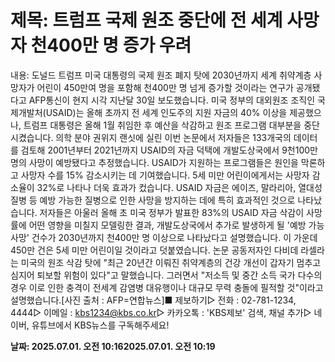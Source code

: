 # **제목: 트럼프 국제 원조 중단에 전 세계 사망자 천400만 명 증가 우려**

  내용: 도널드 트럼프 미국 대통령의 국제 원조 폐지 탓에 2030년까지 세계 취약계층 사망자가 어린이 450만여 명을 포함해 천400만 명 넘게 증가할 것이라는 연구가 공개됐다고 AFP통신이 현지 시각 지난달 30일 보도했습니다. 미국 정부의 대외원조 조직인 국제개발처(USAID)는 올해 초까지 전 세계 인도주의 지원 자금의 40% 이상을 제공했으나, 트럼프 대통령은 올해 1월 취임한 후 예산을 삭감하고 원조 프로그램 대부분을 중단시켰습니다. 의학 분야 권위지 랜싯에 실린 이번 논문에서 저자들은 133개국의 데이터를 검토해 2001년부터 2021년까지 USAID의 자금 덕택에 개발도상국에서 9천100만 명의 사망이 예방됐다고 추정했습니다. USAID가 지원하는 프로그램들은 원인을 막론하고 사망자 수를 15% 감소시키는 데 기여했습니다. 5세 미만 어린이에게서는 사망자 감소율이 32%로 나타나 더욱 효과가 컸습니다. USAID 자금은 에이즈, 말라리아, 열대성 질병 등 예방 가능한 질병으로 인한 사망을 방지하는 데에 특히 효과적인 것으로 나타났습니다. 저자들은 아울러 올해 초 미국 정부가 발표한 83%의 USAID 자금 삭감이 사망률에 어떤 영향을 미칠지 모델링한 결과, 개발도상국에서 추가로 발생하게 될 '예방 가능 사망' 건수가 2030년까지 천400만 명 이상으로 나타났다고 설명했습니다. 이 가운데 450만 건은 5세 미만 어린이일 것이라고 덧붙였습니다. 논문 공동저자인 다비데 라셀라는 미국의 원조 삭감 탓에 "최근 20년간 이뤄진 취약계층의 건강 개선이 갑자기 멈추고 심지어 퇴보할 위험이 있다"고 말했습니다. 그러면서 "저소득 및 중간 소득 국가 다수의 경우 이로 인한 충격이 전세계 감염병 대유행이나 대규모 무력 충돌에 필적할 것"이라고 설명했습니다.[사진 출처 : AFP=연합뉴스]■ 제보하기▷ 전화 : 02-781-1234, 4444▷ 이메일 : kbs1234@kbs.co.kr▷ 카카오톡 : 'KBS제보' 검색, 채널 추가▷ 네이버, 유튜브에서 KBS뉴스를 구독해주세요!

  **날짜: 2025.07.01. 오전 10:162025.07.01. 오전 10:19**